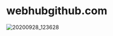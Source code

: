 # webhubgithub.com
![20200928_123628](https://user-images.githubusercontent.com/94923490/146123560-57b818d2-97ac-4d51-ab9c-87a6461becc2.jpg)
